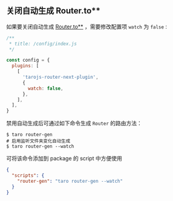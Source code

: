 ## 关闭自动生成 Router.to\*\*

如果要关闭自动生成 [Router.to\*\*](/api/class/router#to-options-) ，需要修改配置项 `watch` 为 `false：`

```javascript | pure
/**
 * title: /config/index.js
 */

const config = {
  plugins: [
    [
      'tarojs-router-next-plugin',
      {
        watch: false,
      },
    ],
  ],
}
```

禁用自动生成后可通过如下命令生成 `Router` 的路由方法：

```shell
$ taro router-gen
# 启用监听文件夹变化自动生成
$ taro router-gen --watch
```

可将该命令添加到 package 的 script 中方便使用

```json
{
  "scripts": {
    "router-gen": "taro router-gen --watch"
  }
}
```
